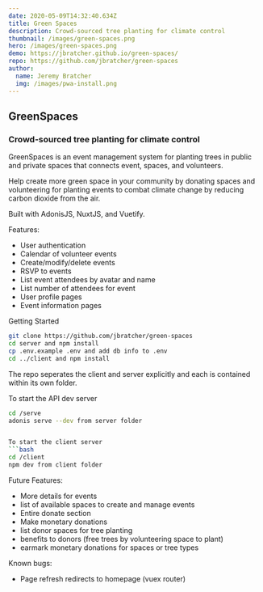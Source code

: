 ```yaml
---
date: 2020-05-09T14:32:40.634Z
title: Green Spaces
description: Crowd-sourced tree planting for climate control
thumbnail: /images/green-spaces.png
hero: /images/green-spaces.png
demo: https://jbratcher.github.io/green-spaces/
repo: https://github.com/jbratcher/green-spaces
author:
  name: Jeremy Bratcher
  img: /images/pwa-install.png
---
```


## GreenSpaces

### Crowd-sourced tree planting for climate control

GreenSpaces is an event management system for planting trees in public and private
spaces that connects event, spaces, and volunteers.

Help create more green space in your community by donating spaces and volunteering for planting events to combat climate change by reducing carbon dioxide from the air.

Built with AdonisJS, NuxtJS, and Vuetify.

Features:

- User authentication
- Calendar of volunteer events
- Create/modify/delete events
- RSVP to events
- List event attendees by avatar and name
- List number of attendees for event
- User profile pages
- Event information pages

Getting Started

```bash
git clone https://github.com/jbratcher/green-spaces
cd server and npm install
cp .env.example .env and add db info to .env
cd ../client and npm install
```

The repo seperates the client and server explicitly and each is contained within its own folder.

To start the API dev server

````bash
cd /serve
adonis serve --dev from server folder


To start the client server
```bash
cd /client
npm dev from client folder
````

Future Features:

- More details for events
- list of available spaces to create and manage events
- Entire donate section
- Make monetary donations
- list donor spaces for tree planting
- benefits to donors (free trees by volunteering space to plant)
- earmark monetary donations for spaces or tree types

Known bugs:

- Page refresh redirects to homepage (vuex router)
